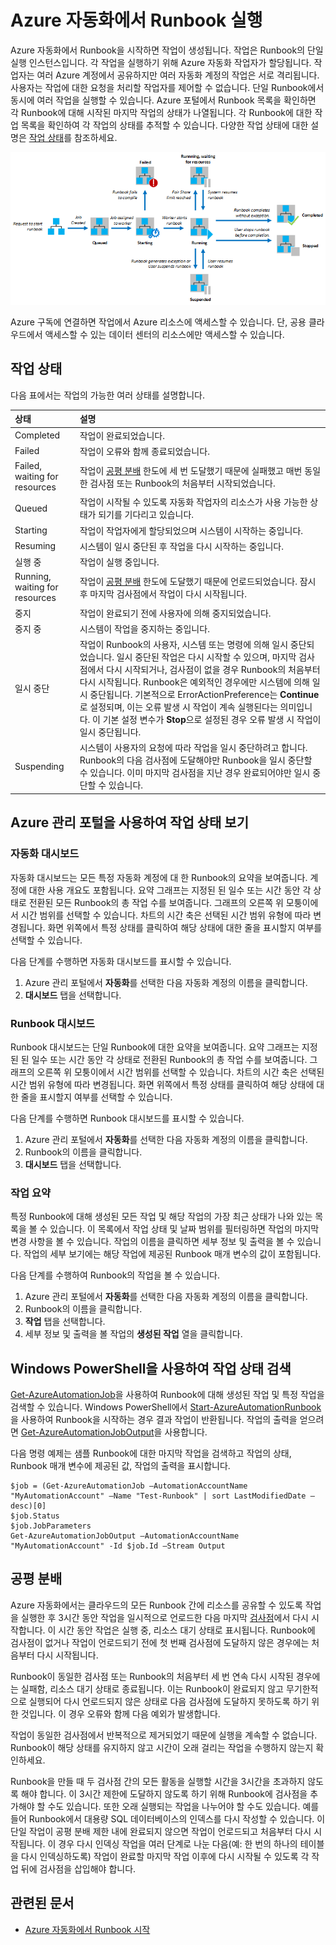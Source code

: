 <properties
   pageTitle="Azure 자동화에서 Runbook 실행"
	description="Azure 자동화의 Runbook이 처리되는 방법에 대한 자세한 내용을 설명합니다."
	services="automation"
	documentationCenter=""
	authors="bwren"
	manager="stevenka"
	editor="tysonn"/>
<tags
   ms.service="automation"
	ms.devlang="na"
	ms.topic="article"
	ms.tgt_pltfrm="na"
	ms.workload="infrastructure-services"
	ms.date="07/22/2015"
	ms.author="bwren"/>

# Azure 자동화에서 Runbook 실행


Azure 자동화에서 Runbook을 시작하면 작업이 생성됩니다. 작업은 Runbook의 단일 실행 인스턴스입니다. 각 작업을 실행하기 위해 Azure 자동화 작업자가 할당됩니다. 작업자는 여러 Azure 계정에서 공유하지만 여러 자동화 계정의 작업은 서로 격리됩니다. 사용자는 작업에 대한 요청을 처리할 작업자를 제어할 수 없습니다. 단일 Runbook에서 동시에 여러 작업을 실행할 수 있습니다. Azure 포털에서 Runbook 목록을 확인하면 각 Runbook에 대해 시작된 마지막 작업의 상태가 나열됩니다. 각 Runbook에 대한 작업 목록을 확인하여 각 작업의 상태를 추적할 수 있습니다. 다양한 작업 상태에 대한 설명은 [작업 상태](#job-statuses)를 참조하세요.

![작업 상태](./media/automation-runbook-execution/job-statuses.png)


Azure 구독에 연결하면 작업에서 Azure 리소스에 액세스할 수 있습니다. 단, 공용 클라우드에서 액세스할 수 있는 데이터 센터의 리소스에만 액세스할 수 있습니다.

## 작업 상태

다음 표에서는 작업의 가능한 여러 상태를 설명합니다.

| 상태| 설명|
|:---|:---|
|Completed|작업이 완료되었습니다.|
|Failed|작업이 오류와 함께 종료되었습니다.|
|Failed, waiting for resources|작업이 [공평 분배](#fairshare) 한도에 세 번 도달했기 때문에 실패했고 매번 동일한 검사점 또는 Runbook의 처음부터 시작되었습니다.|
|Queued|작업이 시작될 수 있도록 자동화 작업자의 리소스가 사용 가능한 상태가 되기를 기다리고 있습니다.|
|Starting|작업이 작업자에게 할당되었으며 시스템이 시작하는 중입니다.|
|Resuming|시스템이 일시 중단된 후 작업을 다시 시작하는 중입니다.|
|실행 중|작업이 실행 중입니다.|
|Running, waiting for resources|작업이 [공평 분배](#fairshare) 한도에 도달했기 때문에 언로드되었습니다. 잠시 후 마지막 검사점에서 작업이 다시 시작됩니다.|
|중지|작업이 완료되기 전에 사용자에 의해 중지되었습니다.|
|중지 중|시스템이 작업을 중지하는 중입니다.|
|일시 중단|작업이 Runbook의 사용자, 시스템 또는 명령에 의해 일시 중단되었습니다. 일시 중단된 작업은 다시 시작할 수 있으며, 마지막 검사점에서 다시 시작되거나, 검사점이 없을 경우 Runbook의 처음부터 다시 시작됩니다. Runbook은 예외적인 경우에만 시스템에 의해 일시 중단됩니다. 기본적으로 ErrorActionPreference는 **Continue**로 설정되며, 이는 오류 발생 시 작업이 계속 실행된다는 의미입니다. 이 기본 설정 변수가 **Stop**으로 설정된 경우 오류 발생 시 작업이 일시 중단됩니다.|
|Suspending|시스템이 사용자의 요청에 따라 작업을 일시 중단하려고 합니다. Runbook의 다음 검사점에 도달해야만 Runbook을 일시 중단할 수 있습니다. 이미 마지막 검사점을 지난 경우 완료되어야만 일시 중단할 수 있습니다.|

## Azure 관리 포털을 사용하여 작업 상태 보기

### 자동화 대시보드

자동화 대시보드는 모든 특정 자동화 계정에 대 한 Runbook의 요약을 보여줍니다. 계정에 대한 사용 개요도 포함됩니다. 요약 그래프는 지정된 된 일수 또는 시간 동안 각 상태로 전환된 모든 Runbook의 총 작업 수를 보여줍니다. 그래프의 오른쪽 위 모퉁이에서 시간 범위를 선택할 수 있습니다. 차트의 시간 축은 선택된 시간 범위 유형에 따라 변경됩니다. 화면 위쪽에서 특정 상태를 클릭하여 해당 상태에 대한 줄을 표시할지 여부를 선택할 수 있습니다.

다음 단계를 수행하면 자동화 대시보드를 표시할 수 있습니다.

1. Azure 관리 포털에서 **자동화**를 선택한 다음 자동화 계정의 이름을 클릭합니다.
1. **대시보드** 탭을 선택합니다.

### Runbook 대시보드

Runbook 대시보드는 단일 Runbook에 대한 요약을 보여줍니다. 요약 그래프는 지정된 된 일수 또는 시간 동안 각 상태로 전환된 Runbook의 총 작업 수를 보여줍니다. 그래프의 오른쪽 위 모퉁이에서 시간 범위를 선택할 수 있습니다. 차트의 시간 축은 선택된 시간 범위 유형에 따라 변경됩니다. 화면 위쪽에서 특정 상태를 클릭하여 해당 상태에 대한 줄을 표시할지 여부를 선택할 수 있습니다.

다음 단계를 수행하면 Runbook 대시보드를 표시할 수 있습니다.

1. Azure 관리 포털에서 **자동화**를 선택한 다음 자동화 계정의 이름을 클릭합니다.
1. Runbook의 이름을 클릭합니다.
1. **대시보드** 탭을 선택합니다.

### 작업 요약

특정 Runbook에 대해 생성된 모든 작업 및 해당 작업의 가장 최근 상태가 나와 있는 목록을 볼 수 있습니다. 이 목록에서 작업 상태 및 날짜 범위를 필터링하면 작업의 마지막 변경 사항을 볼 수 있습니다. 작업의 이름을 클릭하면 세부 정보 및 출력을 볼 수 있습니다. 작업의 세부 보기에는 해당 작업에 제공된 Runbook 매개 변수의 값이 포함됩니다.

다음 단계를 수행하여 Runbook의 작업을 볼 수 있습니다.

1. Azure 관리 포털에서 **자동화**를 선택한 다음 자동화 계정의 이름을 클릭합니다.
1. Runbook의 이름을 클릭합니다.
1. **작업** 탭을 선택합니다.
1. 세부 정보 및 출력을 볼 작업의 **생성된 작업** 열을 클릭합니다.

## Windows PowerShell을 사용하여 작업 상태 검색

[Get-AzureAutomationJob](http://msdn.microsoft.com/library/azure/dn690263.aspx)을 사용하여 Runbook에 대해 생성된 작업 및 특정 작업을 검색할 수 있습니다. Windows PowerShell에서 [Start-AzureAutomationRunbook](http://msdn.microsoft.com/library/azure/dn690259.aspx)을 사용하여 Runbook을 시작하는 경우 결과 작업이 반환됩니다. 작업의 출력을 얻으려면 [Get-AzureAutomationJobOutput](http://msdn.microsoft.com/library/azure/dn690263.aspx)을 사용합니다.

다음 명령 예제는 샘플 Runbook에 대한 마지막 작업을 검색하고 작업의 상태, Runbook 매개 변수에 제공된 값, 작업의 출력을 표시합니다.

	$job = (Get-AzureAutomationJob –AutomationAccountName "MyAutomationAccount" –Name "Test-Runbook" | sort LastModifiedDate –desc)[0]
	$job.Status
	$job.JobParameters
	Get-AzureAutomationJobOutput –AutomationAccountName "MyAutomationAccount" -Id $job.Id –Stream Output

## 공평 분배

Azure 자동화에서는 클라우드의 모든 Runbook 간에 리소스를 공유할 수 있도록 작업을 실행한 후 3시간 동안 작업을 일시적으로 언로드한 다음 마지막 [검사점](http://technet.microsoft.com/library/dn469257.aspx#bk_Checkpoints)에서 다시 시작합니다. 이 시간 동안 작업은 실행 중, 리소스 대기 상태로 표시됩니다. Runbook에 검사점이 없거나 작업이 언로드되기 전에 첫 번째 검사점에 도달하지 않은 경우에는 처음부터 다시 시작됩니다.

Runbook이 동일한 검사점 또는 Runbook의 처음부터 세 번 연속 다시 시작된 경우에는 실패함, 리소스 대기 상태로 종료됩니다. 이는 Runbook이 완료되지 않고 무기한적으로 실행되어 다시 언로드되지 않은 상태로 다음 검사점에 도달하지 못하도록 하기 위한 것입니다. 이 경우 오류와 함께 다음 예외가 발생합니다.

작업이 동일한 검사점에서 반복적으로 제거되었기 때문에 실행을 계속할 수 없습니다. Runbook이 해당 상태를 유지하지 않고 시간이 오래 걸리는 작업을 수행하지 않는지 확인하세요.

Runbook을 만들 때 두 검사점 간의 모든 활동을 실행할 시간을 3시간을 초과하지 않도록 해야 합니다. 이 3시간 제한에 도달하지 않도록 하기 위해 Runbook에 검사점을 추가해야 할 수도 있습니다. 또한 오래 실행되는 작업을 나누어야 할 수도 있습니다. 예를 들어 Runbook에서 대용량 SQL 데이터베이스의 인덱스를 다시 작성할 수 있습니다. 이 단일 작업이 공평 분배 제한 내에 완료되지 않으면 작업이 언로드되고 처음부터 다시 시작됩니다. 이 경우 다시 인덱싱 작업을 여러 단계로 나눈 다음(예: 한 번의 하나의 테이블을 다시 인덱싱하도록) 작업이 완료할 마지막 작업 이후에 다시 시작될 수 있도록 각 작업 뒤에 검사점을 삽입해야 합니다.



## 관련된 문서

- [Azure 자동화에서 Runbook 시작](automation-starting-a-runbook.md)

<!---HONumber=August15_HO9-->